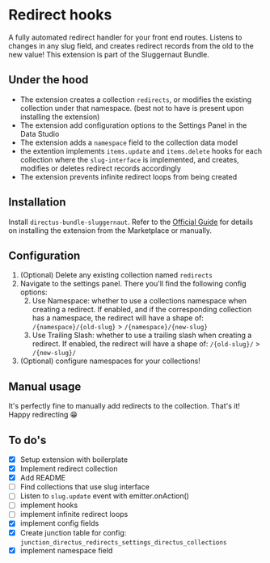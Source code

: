 # Redirect hooks
A fully automated redirect handler for your front end routes. Listens to changes in any slug field, and creates redirect records from the old to the new value! This extension is part of the Sluggernaut Bundle.

## Under the hood
- The extension creates a collection `redirects`, or modifies the existing collection under that namespace. (best not to have is present upon installing the extension)
- The extension add configuration options to the Settings Panel in the Data Studio
- The extension adds a `namespace` field to the collection data model
- the extention implements `items.update` and `items.delete` hooks for each collection where the `slug-interface` is implemented, and creates, modifies or deletes redirect records accordingly
- The extension prevents infinite redirect loops from being created


## Installation
Install `directus-bundle-sluggernaut`. Refer to the [Official Guide](https://docs.directus.io/extensions/installing-extensions.html) for details on installing the extension from the Marketplace or manually.

## Configuration
1. (Optional) Delete any existing collection named `redirects`
2. Navigate to the settings panel. There you'll find the following config options:
   <!-- 1. Field Key: the key where you store your slug values. *This key needs to be the same for every collection with a slug in the data model! The field type needs to be a string!* -->
   2. Use Namespace: whether to use a collections namespace when creating a redirect. If enabled, and if the corresponding collection has a namespace, the redirect will have a shape of: `/{namespace}/{old-slug}` > `/{namespace}/{new-slug}` 
   3. Use Trailing Slash: whether to use a trailing slash when creating a redirect. If enabled, the redirect will have a shape of: `/{old-slug}/` > `/{new-slug}/` 
   <!-- 4. Redirect Collections: which collections should be listened to for changes in the slug values. *Beware: only select collections that have the configured field key! Also note that you should update these settings when you add or remove collections in your data model* -->
3. (Optional) configure namespaces for your collections!


## Manual usage 
It's perfectly fine to manually add redirects to the collection. That's it! Happy redirecting 😁

## To do's
- [x] Setup extension with boilerplate
- [x] Implement redirect collection
- [x] Add README
- [ ] Find collections that use slug interface
- [ ] Listen to `slug.update` event with emitter.onAction()
- [ ] implement hooks
- [ ] implement infinite redirect loops
- [x] implement config fields
- [x] Create junction table for config: `junction_directus_redirects_settings_directus_collections`
- [x] implement namespace field